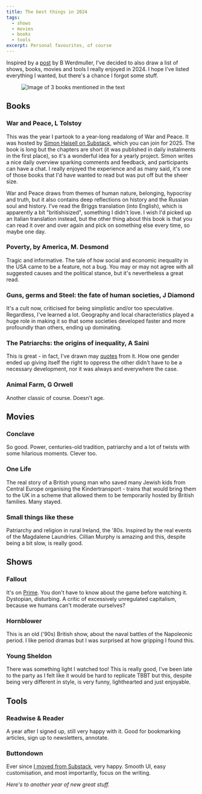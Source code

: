 ```yaml
---
title: The best things in 2024
tags:
  - shows
  - movies
  - books
  - tools
excerpt: Personal favourites, of course
---
```


Inspired by a [post](https://werd.io/2024/stuff-i-loved-in-2024) by B Werdmuller, I've decided to also draw a list of shows, books, movies and tools I really enjoyed in 2024.
I hope I've listed everything I wanted, but there's a chance I forgot some stuff.

<figure class="responsive">
  <img src="{{ site.url }}{{site.posts_images_path}}2024-books.png" alt="Image of 3 books mentioned in the text">
</figure>

## Books

### War and Peace, L Tolstoy

This was the year I partook to a year-long readalong of War and Peace. It was hosted by [Simon Haisell on Substack](https://substack.com/home/post/p-151884015?source=queue), which you can join for 2025. The book is long but the chapters are short (it was published in daily instalments in the first place), so it's a wonderful idea for a yearly project. 
Simon writes a nice daily overview sparking comments and feedback, and participants can have a chat. I really enjoyed the experience and as many said, it's one of those books that I'd have wanted to read but was put off but the sheer size.

War and Peace draws from themes of human nature, belonging, hypocrisy and truth, but it also contains deep reflections on history and the Russian soul and history. I've read the Briggs translation (into English), which is apparently a bit "britishisized", something I didn't love. I wish I'd picked up an Italian translation instead, but the other thing about this book is that you can read it over and over again and pick on something else every time, so maybe one day.

### Poverty, by America, M. Desmond

Tragic and informative. The tale of how social and economic inequality in the USA came to be a feature, not a bug. You may or may not agree with all suggested causes and the political stance, but it's nevertheless a great read.

### Guns, germs and Steel: the fate of human societies, J Diamond

It's a cult now, criticised for being simplistic and/or too speculative. Regardless, I've learned a lot. Geography and local characteristics played a huge role in making it so that some societies developed faster and more profoundly than others, ending up dominating. 

### The Patriarchs: the origins of inequality, A Saini

This is great - in fact, I've drawn may [quotes](https://martinapugliese.github.io/quotes/) from it. How one gender ended up giving itself the right to oppress the other didn't have to be a necessary development, nor it was always and everywhere the case.

### Animal Farm, G Orwell

Another classic of course. Doesn't age.

## Movies 

### Conclave

So good. Power, centuries-old tradition, patriarchy and a lot of twists with some hilarious moments. Clever too.

### One Life

The real story of a British young man who saved many Jewish kids from Central Europe organising the Kindertransport - trains that would bring them to the UK in a scheme that allowed them to be temporarily hosted by British families. Many stayed.

### Small things like these

Patriarchy and religion in rural Ireland, the '80s. Inspired by the real events of the Magdalene Laundries. Cillian Murphy is amazing and this, despite being a bit slow, is really good.

## Shows

### Fallout

It's on [Prime](https://www.amazon.co.uk/gp/video/detail/amzn1.dv.gti.8276269a-402e-4ece-a2b0-4eb5e2504a05?autoplay=0&ref_=atv_cf_strg_wb). You don't have to know about the game before watching it. Dystopian, disturbing. A critic of excessively unregulated capitalism, because we humans can't moderate ourselves?

### Hornblower

This is an old ('90s) British show, about the naval battles of the Napoleonic period. I like period dramas but I was surprised at how gripping I found this.

### Young Sheldon

There was something light I watched too! This is really good, I've been late to the party as I felt like it would be hard to replicate TBBT but this, despite being very different in style, is very funny, lighthearted and just enjoyable.

## Tools

### Readwise & Reader

A year after I signed up, still very happy with it. Good for bookmarking articles, sign up to newsletters, annotate.

### Buttondown

Ever since [I moved from Substack](https://martinapugliese.github.io/doodling-data-reloaded/), very happy. Smooth UI, easy customisation, and most importantly, focus on the writing.

_Here's to another year of new great stuff._